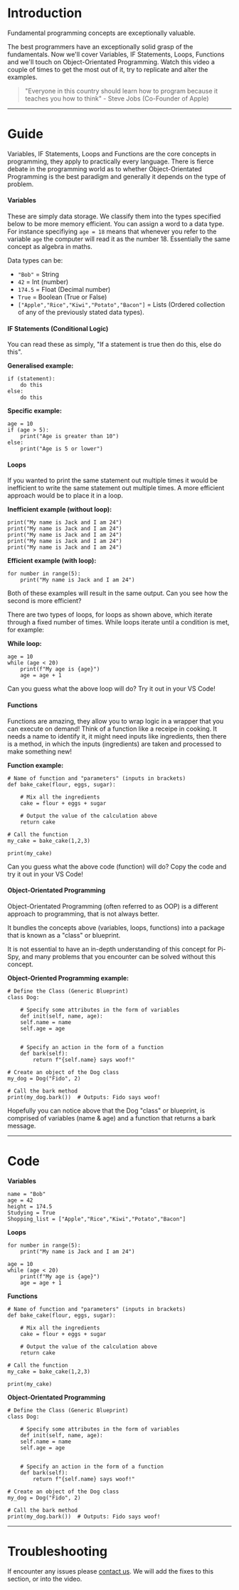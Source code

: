 # Introduction 
Fundamental programming concepts are exceptionally valuable. 

The best programmers have an exceptionally solid grasp of the fundamentals. Now we'll cover Variables, IF Statements, Loops, Functions and we'll touch on Object-Orientated Programming. Watch this video a couple of times to get the most out of it, try to replicate and alter the examples.

> "Everyone in this country should learn how to program because it teaches you how to think" - Steve Jobs (Co-Founder of Apple)

---
# Guide
Variables, IF Statements, Loops and Functions are the core concepts in programming, they apply to practically every language. There is fierce debate in the programming world as to whether Object-Orientated Programming is the best paradigm and generally it depends on the type of problem. 

#### Variables
These are simply data storage. We classify them into the types specified below to be more memory efficient.
You can assign a word to a data type. For instance specifiying `age = 18` means that whenever you refer to the variable `age` the computer will read it as the number 18. Essentially the same concept as algebra in maths.

Data types can be:
* `"Bob"` = String
* `42` = Int (number)
* `174.5` = Float (Decimal number)
* `True` = Boolean (True or False)
* `["Apple","Rice","Kiwi","Potato","Bacon"]` = Lists (Ordered collection of any of the previously stated data types).

#### IF Statements (Conditional Logic)
You can read these as simply, "If a statement is true then do this, else do this".

**Generalised example:**
```
if (statement):
    do this
else:
    do this
```

**Specific example:**
```
age = 10
if (age > 5):
    print("Age is greater than 10")
else:
    print("Age is 5 or lower")
```

#### Loops
If you wanted to print the same statement out multiple times it would be inefficient to write the same statement out multiple times.
A more efficient approach would be to place it in a loop.

**Inefficient example (without loop):**
```
print("My name is Jack and I am 24")
print("My name is Jack and I am 24")
print("My name is Jack and I am 24")
print("My name is Jack and I am 24")
print("My name is Jack and I am 24")
```

**Efficient example (with loop):**
```
for number in range(5):
    print("My name is Jack and I am 24")
```

Both of these examples will result in the same output. Can you see how the second is more efficient?

There are two types of loops, for loops as shown above, which iterate through a fixed number of times. While loops iterate until a condition is met, for example:

**While loop:**
```
age = 10
while (age < 20)
    print(f"My age is {age}")
    age = age + 1
```
Can you guess what the above loop will do? Try it out in your VS Code!

#### Functions
Functions are amazing, they allow you to wrap logic in a wrapper that you can execute on demand! Think of a function like a receipe in cooking. It needs a name to identify it, it might need inputs like ingredients, then there is a method, in which the inputs (ingredients) are taken and processed to make something new!

**Function example:**
```
# Name of function and "parameters" (inputs in brackets)
def bake_cake(flour, eggs, sugar):

    # Mix all the ingredients 
    cake = flour + eggs + sugar  
  
    # Output the value of the calculation above  
    return cake  

# Call the function
my_cake = bake_cake(1,2,3)

print(my_cake)
```
Can you guess what the above code (function) will do? Copy the code and try it out in your VS Code!

#### Object-Orientated Programming
Object-Orientated Programming (often referred to as OOP) is a different approach to programming, that is not always better. 

It bundles the concepts above (variables, loops, functions) into a package that is known as a "class" or blueprint. 

It is not essential to have an in-depth understanding of this concept for Pi-Spy, and many problems that you encounter can be solved without this concept.

**Object-Oriented Programming example:**
```
# Define the Class (Generic Blueprint)
class Dog:

    # Specify some attributes in the form of variables
    def init(self, name, age):
    self.name = name
    self.age = age


    # Specify an action in the form of a function  
    def bark(self):  
        return f"{self.name} says woof!"  

# Create an object of the Dog class
my_dog = Dog("Fido", 2)

# Call the bark method
print(my_dog.bark())  # Outputs: Fido says woof!
```

Hopefully you can notice above that the Dog "class" or blueprint, is comprised of variables (name & age) and a function that returns a bark message.

---
# Code
**Variables**
```
name = "Bob"
age = 42
height = 174.5
Studying = True
Shopping_list = ["Apple","Rice","Kiwi","Potato","Bacon"]
```

**Loops**
```
for number in range(5):
    print("My name is Jack and I am 24")

age = 10
while (age < 20)
    print(f"My age is {age}")
    age = age + 1
```

**Functions**
```
# Name of function and "parameters" (inputs in brackets)
def bake_cake(flour, eggs, sugar):

    # Mix all the ingredients 
    cake = flour + eggs + sugar  
  
    # Output the value of the calculation above  
    return cake  

# Call the function
my_cake = bake_cake(1,2,3)

print(my_cake)
```

**Object-Orientated Programming**
```
# Define the Class (Generic Blueprint)
class Dog:

    # Specify some attributes in the form of variables
    def init(self, name, age):
    self.name = name
    self.age = age


    # Specify an action in the form of a function  
    def bark(self):  
        return f"{self.name} says woof!"  

# Create an object of the Dog class
my_dog = Dog("Fido", 2)

# Call the bark method
print(my_dog.bark())  # Outputs: Fido says woof!
```

---
# Troubleshooting
If encounter any issues please [contact us](https://jambyte.io/contact). We will add the fixes to this section, or into the video.